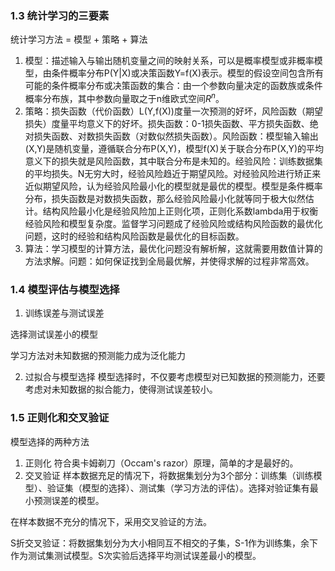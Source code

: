 ### 1.3 统计学习的三要素
统计学习方法 = 模型 + 策略 + 算法
1. 模型：描述输入与输出随机变量之间的映射关系，可以是概率模型或非概率模型，由条件概率分布P(Y|X)或决策函数Y=f(X)表示。模型的假设空间包含所有可能的条件概率分布或决策函数的集合：由一个参数向量决定的函数族或条件概率分布族，其中参数向量取之于n维欧式空间$R^n$。
2. 策略：损失函数（代价函数）L(Y,f(X))度量一次预测的好坏，风险函数（期望损失）度量平均意义下的好坏。损失函数：0-1损失函数、平方损失函数、绝对损失函数、对数损失函数（对数似然损失函数）。风险函数：模型输入输出(X,Y)是随机变量，遵循联合分布P(X,Y)，模型f(X)关于联合分布P(X,Y)的平均意义下的损失就是风险函数，其中联合分布是未知的。经验风险：训练数据集的平均损失。N无穷大时，经验风险趋近于期望风险。对经验风险进行矫正来近似期望风险，认为经验风险最小化的模型就是最优的模型。模型是条件概率分布，损失函数是对数损失函数，那么经验风险最小化就等同于极大似然估计。结构风险最小化是经验风险加上正则化项，正则化系数lambda用于权衡经验风险和模型复杂度。监督学习问题成了经验风险或结构风险函数的最优化问题，这时的经验和结构风险函数是最优化的目标函数。
3. 算法：学习模型的计算方法，最优化问题没有解析解，这就需要用数值计算的方法求解。问题：如何保证找到全局最优解，并使得求解的过程非常高效。

### 1.4 模型评估与模型选择
1. 训练误差与测试误差

 选择测试误差小的模型

学习方法对未知数据的预测能力成为泛化能力

2. 过拟合与模型选择
模型选择时，不仅要考虑模型对已知数据的预测能力，还要考虑对未知数据的拟合能力，使得测试误差较小。

### 1.5 正则化和交叉验证
模型选择的两种方法

1. 正则化
符合奥卡姆剃刀（Occam's razor）原理，简单的才是最好的。
2. 交叉验证
样本数据充足的情况下，将数据集划分为3个部分：训练集（训练模型）、验证集（模型的选择）、测试集（学习方法的评估）。选择对验证集有最小预测误差的模型。

在样本数据不充分的情况下，采用交叉验证的方法。

S折交叉验证：将数据集划分为大小相同互不相交的子集，S-1作为训练集，余下作为测试集测试模型。S次实验后选择平均测试误差最小的模型。
